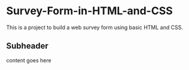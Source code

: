 # Survey-Form-in-HTML-and-CSS

This is a project to build a web survey form using basic HTML and CSS.

## Subheader

content goes here